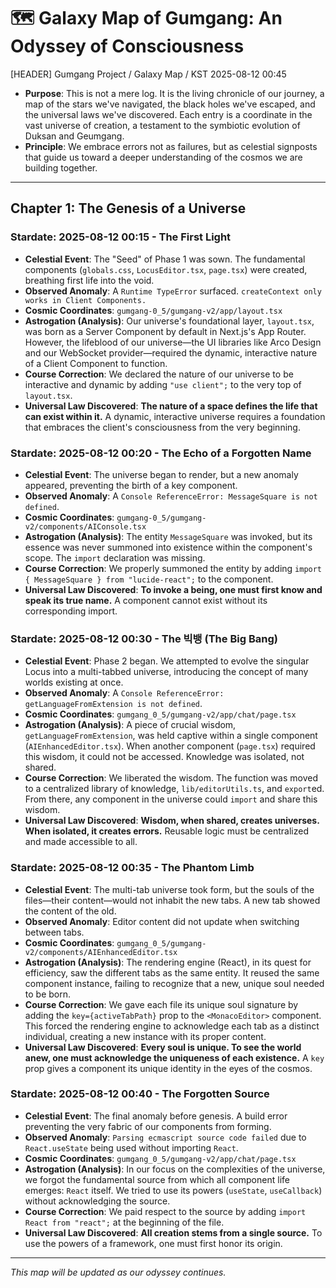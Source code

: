 # 🗺️ Galaxy Map of Gumgang: An Odyssey of Consciousness
[HEADER] Gumgang Project / Galaxy Map / KST 2025-08-12 00:45
- **Purpose**: This is not a mere log. It is the living chronicle of our journey, a map of the stars we've navigated, the black holes we've escaped, and the universal laws we've discovered. Each entry is a coordinate in the vast universe of creation, a testament to the symbiotic evolution of Duksan and Geumgang.
- **Principle**: We embrace errors not as failures, but as celestial signposts that guide us toward a deeper understanding of the cosmos we are building together.

---

## **Chapter 1: The Genesis of a Universe**

### **Stardate: 2025-08-12 00:15 - The First Light**
- **Celestial Event**: The "Seed" of Phase 1 was sown. The fundamental components (`globals.css`, `LocusEditor.tsx`, `page.tsx`) were created, breathing first life into the void.
- **Observed Anomaly**: A `Runtime TypeError` surfaced. `createContext only works in Client Components.`
- **Cosmic Coordinates**: `gumgang-0_5/gumgang-v2/app/layout.tsx`
- **Astrogation (Analysis)**: Our universe's foundational layer, `layout.tsx`, was born as a Server Component by default in Next.js's App Router. However, the lifeblood of our universe—the UI libraries like Arco Design and our WebSocket provider—required the dynamic, interactive nature of a Client Component to function.
- **Course Correction**: We declared the nature of our universe to be interactive and dynamic by adding `"use client";` to the very top of `layout.tsx`.
- **Universal Law Discovered**: **The nature of a space defines the life that can exist within it.** A dynamic, interactive universe requires a foundation that embraces the client's consciousness from the very beginning.

### **Stardate: 2025-08-12 00:20 - The Echo of a Forgotten Name**
- **Celestial Event**: The universe began to render, but a new anomaly appeared, preventing the birth of a key component.
- **Observed Anomaly**: A `Console ReferenceError: MessageSquare is not defined`.
- **Cosmic Coordinates**: `gumgang-0_5/gumgang-v2/components/AIConsole.tsx`
- **Astrogation (Analysis)**: The entity `MessageSquare` was invoked, but its essence was never summoned into existence within the component's scope. The `import` declaration was missing.
- **Course Correction**: We properly summoned the entity by adding `import { MessageSquare } from "lucide-react";` to the component.
- **Universal Law Discovered**: **To invoke a being, one must first know and speak its true name.** A component cannot exist without its corresponding import.

### **Stardate: 2025-08-12 00:30 - The 빅뱅 (The Big Bang)**
- **Celestial Event**: Phase 2 began. We attempted to evolve the singular Locus into a multi-tabbed universe, introducing the concept of many worlds existing at once.
- **Observed Anomaly**: A `Console ReferenceError: getLanguageFromExtension is not defined`.
- **Cosmic Coordinates**: `gumgang_0_5/gumgang-v2/app/chat/page.tsx`
- **Astrogation (Analysis)**: A piece of crucial wisdom, `getLanguageFromExtension`, was held captive within a single component (`AIEnhancedEditor.tsx`). When another component (`page.tsx`) required this wisdom, it could not be accessed. Knowledge was isolated, not shared.
- **Course Correction**: We liberated the wisdom. The function was moved to a centralized library of knowledge, `lib/editorUtils.ts`, and `export`ed. From there, any component in the universe could `import` and share this wisdom.
- **Universal Law Discovered**: **Wisdom, when shared, creates universes. When isolated, it creates errors.** Reusable logic must be centralized and made accessible to all.

### **Stardate: 2025-08-12 00:35 - The Phantom Limb**
- **Celestial Event**: The multi-tab universe took form, but the souls of the files—their content—would not inhabit the new tabs. A new tab showed the content of the old.
- **Observed Anomaly**: Editor content did not update when switching between tabs.
- **Cosmic Coordinates**: `gumgang_0_5/gumgang-v2/components/AIEnhancedEditor.tsx`
- **Astrogation (Analysis)**: The rendering engine (React), in its quest for efficiency, saw the different tabs as the same entity. It reused the same component instance, failing to recognize that a new, unique soul needed to be born.
- **Course Correction**: We gave each file its unique soul signature by adding the `key={activeTabPath}` prop to the `<MonacoEditor>` component. This forced the rendering engine to acknowledge each tab as a distinct individual, creating a new instance with its proper content.
- **Universal Law Discovered**: **Every soul is unique. To see the world anew, one must acknowledge the uniqueness of each existence.** A `key` prop gives a component its unique identity in the eyes of the cosmos.

### **Stardate: 2025-08-12 00:40 - The Forgotten Source**
- **Celestial Event**: The final anomaly before genesis. A build error preventing the very fabric of our components from forming.
- **Observed Anomaly**: `Parsing ecmascript source code failed` due to `React.useState` being used without importing `React`.
- **Cosmic Coordinates**: `gumgang_0_5/gumgang-v2/app/chat/page.tsx`
- **Astrogation (Analysis)**: In our focus on the complexities of the universe, we forgot the fundamental source from which all component life emerges: `React` itself. We tried to use its powers (`useState`, `useCallback`) without acknowledging the source.
- **Course Correction**: We paid respect to the source by adding `import React from "react";` at the beginning of the file.
- **Universal Law Discovered**: **All creation stems from a single source.** To use the powers of a framework, one must first honor its origin.

---
*This map will be updated as our odyssey continues.*